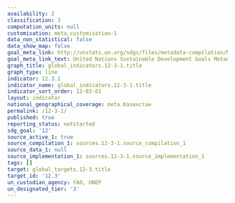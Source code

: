 ```yaml
---
availability: 2
classification: 3
computation_units: null
customisation: meta.customisation-1
data_non_statistical: false
data_show_map: false
goal_meta_link: http://unstats.un.org/sdgs/files/metadata-compilation/Metadata-Goal-12.pdf
goal_meta_link_text: United Nations Sustainable Development Goals Metadata (pdf 782kB)
graph_title: global_indicators.12-3-1.title
graph_type: line
indicator: 12.3.1
indicator_name: global_indicators.12-3-1.title
indicator_sort_order: 12-03-01
layout: indicator
national_geographical_coverage: meta.Казахстан
permalink: /12-3-1/
published: true
reporting_status: notstarted
sdg_goal: '12'
source_active_1: true
source_compilation_1: sources.12-3-1.source_compilation_1
source_data_1: null
source_implementation_1: sources.12-3-1.source_implementation_1
tags: []
target: global_targets.12-3.title
target_id: '12.3'
un_custodian_agency: FAO, UNEP
un_designated_tier: '3'
---
```

